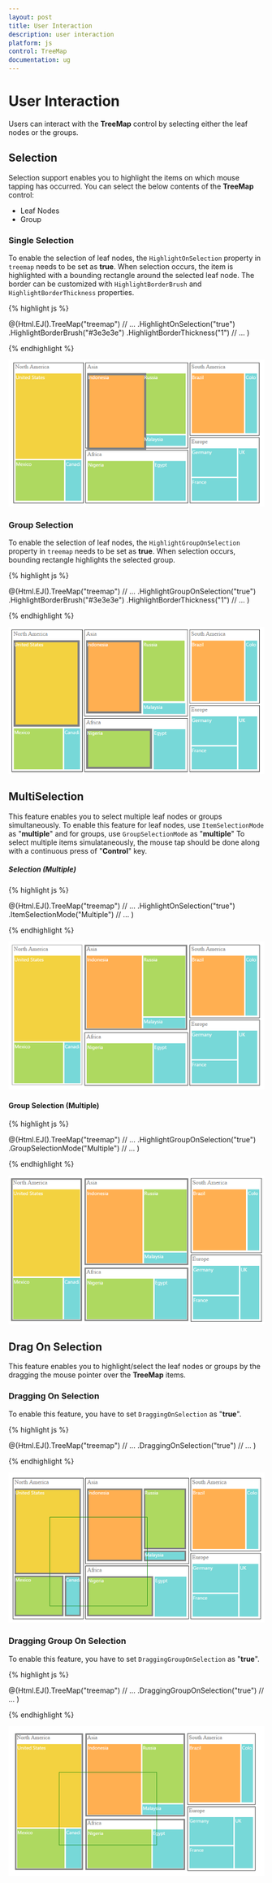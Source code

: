 ```yaml
---
layout: post
title: User Interaction
description: user interaction
platform: js
control: TreeMap
documentation: ug
---
```


# User Interaction

Users can interact with the **TreeMap** control by selecting either the leaf nodes or the groups.

## Selection

Selection support enables you to highlight the items on which mouse tapping has occurred. You can select the below contents of the **TreeMap** control:

* Leaf Nodes
* Group

### Single Selection

To enable the selection of leaf nodes, the `HighlightOnSelection` property in `treemap` needs to be set as **true**. When selection occurs, the item is highlighted with a bounding rectangle around the selected leaf node.
The border can be customized with `HighlightBorderBrush` and `HighlightBorderThickness` properties.


{% highlight js %}

@(Html.EJ().TreeMap("treemap")
                // ...
                .HighlightOnSelection("true")
                .HighlightBorderBrush("#3e3e3e")
                .HighlightBorderThickness("1")
                // ...
               )

{% endhighlight %}

![](User-Interaction_images/User-Interaction_img1.png)

### Group Selection

To enable the selection of leaf nodes, the `HighlightGroupOnSelection` property in `treemap` needs to be set as **true**. When selection occurs, bounding rectangle highlights the selected group.

{% highlight js %}

@(Html.EJ().TreeMap("treemap")
                // ...
                .HighlightGroupOnSelection("true")
                .HighlightBorderBrush("#3e3e3e")
                .HighlightBorderThickness("1")
                // ...
               )

        
{% endhighlight %}
        
![](User-Interaction_images/User-Interaction_img2.png)

## MultiSelection

This feature enables you to select multiple leaf nodes or groups simultaneously. To enable this feature for leaf nodes, use `ItemSelectionMode` as "**multiple**" and for groups, use `GroupSelectionMode` as "**multiple**"
To select multiple items simulataneously, the mouse tap should be done along with a continuous press of "**Control**" key.  

##### Selection (Multiple)

{% highlight js %}

@(Html.EJ().TreeMap("treemap")
                // ...
                .HighlightOnSelection("true")
                .ItemSelectionMode("Multiple")
                // ...
               )
        
{% endhighlight %}

![](User-Interaction_images/User-Interaction_img3.png)

#### Group Selection (Multiple)

{% highlight js %}

@(Html.EJ().TreeMap("treemap")
                // ...
                .HighlightGroupOnSelection("true")
                .GroupSelectionMode("Multiple")
                // ...
               )
        
{% endhighlight %}

![](User-Interaction_images/User-Interaction_img4.png)

## Drag On Selection

This feature enables you to highlight/select the leaf nodes or groups by the dragging the mouse pointer over the **TreeMap** items.

### Dragging On Selection

To enable this feature, you have to set `DraggingOnSelection` as "**true**".

{% highlight js %}

@(Html.EJ().TreeMap("treemap")
                // ...
                .DraggingOnSelection("true")
                // ...
               )
        
{% endhighlight %}

![](User-Interaction_images/User-Interaction_img5.png)

### Dragging Group On Selection

To enable this feature, you have to set `DraggingGroupOnSelection` as "**true**".

{% highlight js %}

@(Html.EJ().TreeMap("treemap")
                // ...
                .DraggingGroupOnSelection("true")
                // ...
               )
        
{% endhighlight %}

![](User-Interaction_images/User-Interaction_img6.png)